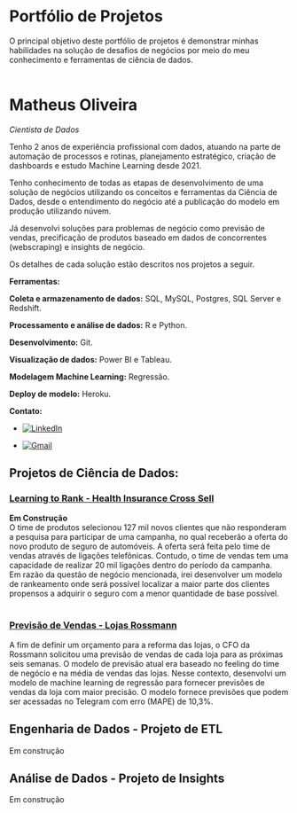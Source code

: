 # Portfólio de Projetos

O principal objetivo deste portfólio de projetos é demonstrar minhas habilidades na solução de desafios de negócios por meio do meu conhecimento e ferramentas de ciência de dados.
<br><br>

# Matheus Oliveira
*Cientista de Dados*

Tenho 2 anos de experiência profissional com dados, atuando na parte de automação de processos e rotinas, planejamento estratégico, criação de dashboards e estudo Machine Learning desde 2021.

Tenho conhecimento de todas as etapas de desenvolvimento de uma solução de negócios utilizando os conceitos e ferramentas da Ciência de Dados, desde o entendimento do negócio até a publicação do modelo em produção utilizando núvem.

Já desenvolvi soluções para problemas de negócio como previsão de vendas, precificação de produtos baseado em dados de concorrentes (webscraping) e insights de negócio.

Os detalhes de cada solução estão descritos nos projetos a seguir.

**Ferramentas:**

**Coleta e armazenamento de dados:** SQL, MySQL, Postgres, SQL Server e Redshift.

**Processamento e análise de dados:** R e Python.

**Desenvolvimento:** Git.

**Visualização de dados:** Power BI e Tableau.

**Modelagem Machine Learning:** Regressão.

**Deploy de modelo:** Heroku.

**Contato:**
* [![LinkedIn](https://img.shields.io/badge/linkedin-%230077B5.svg?style=for-the-badge&logo=linkedin&logoColor=white)](https://www.linkedin.com/in/fmatholiveira/)

* [![Gmail](https://img.shields.io/badge/Gmail-D14836?style=for-the-badge&logo=gmail&logoColor=white)](mailto:fmatheus159@gmail.com)


## Projetos de Ciência de Dados:

### [Learning to Rank - Health Insurance Cross Sell]( https://github.com/fmatholiveira/health-insurance-cross_sell )

<b>Em Construção</b><br>
O time de produtos selecionou 127 mil novos clientes que não responderam a pesquisa para participar de uma campanha, no qual receberão a oferta do novo produto de seguro de automóveis. A oferta será feita pelo time de vendas através de ligações telefônicas. Contudo, o time de vendas tem uma capacidade de realizar 20 mil ligações dentro do período da campanha.<br>
Em razão da questão de negócio mencionada, irei desenvolver um modelo de rankeamento onde será possível localizar a maior parte dos clientes propensos a adquirir o seguro com a menor quantidade de base possível.
<br><br>

### [Previsão de Vendas - Lojas Rossmann]( https://github.com/fmatholiveira/rossmann-store-sales )

A fim de definir um orçamento para a reforma das lojas, o CFO da Rossmann solicitou uma previsão de vendas de cada loja para as próximas seis semanas. O modelo de previsão atual era baseado no feeling do time de negócio e na média de vendas das lojas.
Nesse contexto, desenvolvi um modelo de machine learning de regressão para fornecer previsões de vendas da loja com maior precisão. O modelo fornece previsões que podem ser acessadas no Telegram com erro (MAPE) de 10,3%.

## Engenharia de Dados - Projeto de ETL

Em construção

## Análise de Dados - Projeto de Insights

Em construção